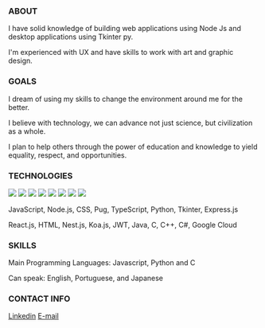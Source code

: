 ### ABOUT
<p>I have solid knowledge of building web applications using Node Js and desktop applications using Tkinter py.<p>
<p>I'm experienced with UX and have skills to work with art and graphic design.<p>
 
### GOALS
<p>I dream of using my skills to change the environment around me for the better.<p>
<p>I believe with technology, we can advance not just science, but civilization as a whole.<p>
<p>I plan to help others through the power of education and knowledge to yield equality, respect, and opportunities.<p>
 
### TECHNOLOGIES

<div style="diplay: inline-block">
 <img src=https://user-images.githubusercontent.com/119072440/220212033-21a418b7-3420-4b90-a285-6e392bb10692.png></img>
 <img src=https://user-images.githubusercontent.com/119072440/220212073-c71ecdd0-e955-421d-acd2-96a1ca67c443.png></img>
 <img src=https://user-images.githubusercontent.com/119072440/220212103-35bc1223-465f-45ae-81a6-00fcb26c6ec1.png></img>
 <img src=https://user-images.githubusercontent.com/119072440/220212242-6aa56888-d8c6-40f6-98a6-d5fbbd1dd2ce.png></img>
 <img src=https://user-images.githubusercontent.com/119072440/220212604-843f55aa-0868-435a-95b5-d94402eaf380.png></img>
 <img src=https://user-images.githubusercontent.com/119072440/220212748-d02ad4a1-3e4a-4d56-9dd7-ec2ec0762bbc.png></img>
 <img src=https://user-images.githubusercontent.com/119072440/220212887-3ef6174a-13ba-4159-88e3-4202b108c305.png></img>
 <img src=https://user-images.githubusercontent.com/119072440/220378401-a22f0bb7-366f-4168-8644-20219f688466.png></img>
</div>
<p>JavaScript, Node.js, CSS, Pug, TypeScript, Python, Tkinter, Express.js<p>
<p>React.js, HTML, Nest.js, Koa.js, JWT, Java, C, C++, C#, Google Cloud<p>

### SKILLS
<p>Main Programming Languages: Javascript, Python and C<p>
<p>Can speak: English, Portuguese, and Japanese<p>
 
### CONTACT INFO
[Linkedin](https://www.linkedin.com/in/arthuralmeidadev)
[E-mail](arthuralmeida.office.dev@gmail.com)

<!--
**arthuralmeidadev/arthuralmeidadev** is a ✨ _special_ ✨ repository because its `README.md` (this file) appears on your GitHub profile.

Here are some ideas to get you started:

- 🔭 I’m currently working on ...
- 🌱 I’m currently learning ...
- 👯 I’m looking to collaborate on ...
- 🤔 I’m looking for help with ...
- 💬 Ask me about ...
- 📫 How to reach me: ...
- 😄 Pronouns: ...
- ⚡ Fun fact: ...
-->
